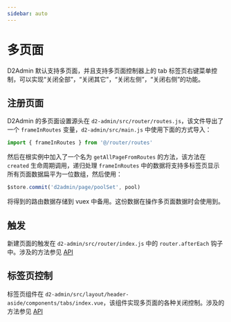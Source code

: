 ```yaml
---
sidebar: auto
---
```


# 多页面

D2Admin 默认支持多页面，并且支持多页面控制器上的 tab 标签页右键菜单控制，可以实现“关闭全部”，“关闭其它”，“关闭左侧”，“关闭右侧”的功能。

## 注册页面

D2Admin 的多页面设置源头在 `d2-admin/src/router/routes.js`，该文件导出了一个 `frameInRoutes` 变量，`d2-admin/src/main.js` 中使用下面的方式导入：

``` js
import { frameInRoutes } from '@/router/routes'
```

然后在根实例中加入了一个名为 `getAllPageFromRoutes` 的方法，该方法在 `created` 生命周期调用，递归处理 `frameInRoutes` 中的数据将支持多标签页显示所有页面数据扁平为一位数组，然后使用：

``` js
$store.commit('d2admin/page/poolSet', pool)
```
将得到的路由数据存储到 vuex 中备用。这份数据在操作多页面数据时会使用到。

## 触发

新建页面的触发在 `d2-admin/src/router/index.js` 中的 `router.afterEach` 钩子中。涉及的方法参见 [API](/zh/sys-vuex/page.md)

## 标签页控制

标签页组件在 `d2-admin/src/layout/header-aside/components/tabs/index.vue`，该组件实现多页面的各种关闭控制。涉及的方法参见 [API](/zh/sys-vuex/page.md)